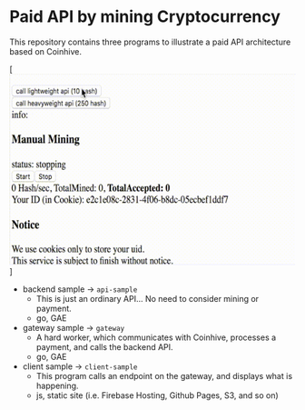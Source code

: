 # Paid API by mining Cryptocurrency

This repository contains three programs to illustrate a paid API architecture based on Coinhive.

[![demo](https://github.com/esplo/crypto-api-gateway/blob/master/cryp-paid-api.gif)]

- backend sample -> `api-sample`
    - This is just an ordinary API... No need to consider mining or payment.
    - go, GAE
- gateway sample -> `gateway`
    - A hard worker, which communicates with Coinhive, processes a payment, and calls the backend API.
    - go, GAE
- client sample -> `client-sample`
    - This program calls an endpoint on the gateway, and displays what is happening.
    - js, static site (i.e. Firebase Hosting, Github Pages, S3, and so on)
